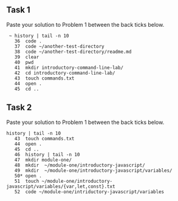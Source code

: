 ## Task 1

Paste your solution to Problem 1 between the back ticks below.

```
 ~ history | tail -n 10
   36  code .
   37  code ~/another-test-directory
   38  code ~/another-test-directory/readme.md
   39  clear
   40  pwd
   41  mkdir introductory-command-line-lab/
   42  cd introductory-command-line-lab/
   43  touch commands.txt
   44  open .
   45  cd ..
```

## Task 2

Paste your solution to Problem 1 between the back ticks below.

```
history | tail -n 10
   43  touch commands.txt
   44  open .
   45  cd ..
   46  history | tail -n 10
   47  mkdir module-one/
   48  mkdir  ~/module-one/introductory-javascript/
   49  mkdir  ~/module-one/introductory-javascript/variables/
   50* open .
   51  touch ~/module-one/introductory-javascript/variables/{var,let,const}.txt
   52  code ~/module-one/intriductory-javascript/variables
```
